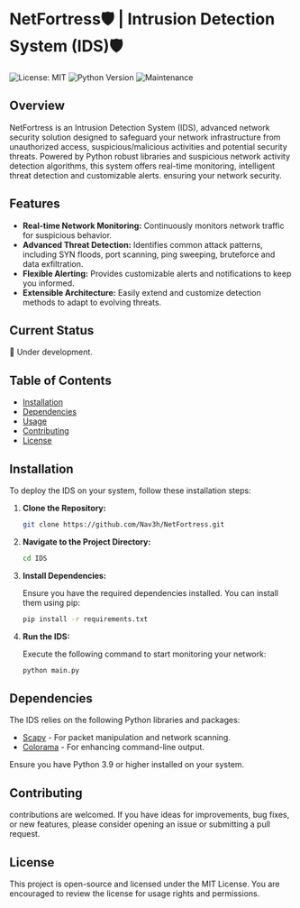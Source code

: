 # NetFortress🛡️ | Intrusion Detection System (IDS)🛡️

![License: MIT](https://img.shields.io/badge/License-MIT-yellow.svg)
![Python Version](https://img.shields.io/badge/python-3.9%2B-blue)
![Maintenance](https://img.shields.io/maintenance/yes/2023)

## Overview

NetFortress is an Intrusion Detection System (IDS), advanced network security solution designed to safeguard your network infrastructure from unauthorized access, suspicious/malicious activities and potential security threats. Powered by Python robust libraries and suspicious network activity detection algorithms, this system offers real-time monitoring, intelligent threat detection and customizable alerts.
ensuring your network security.

## Features

- **Real-time Network Monitoring:** Continuously monitors network traffic for suspicious behavior.
- **Advanced Threat Detection:** Identifies common attack patterns, including SYN floods, port scanning, ping sweeping, bruteforce and data exfiltration.
- **Flexible Alerting:** Provides customizable alerts and notifications to keep you informed.
- **Extensible Architecture:** Easily extend and customize detection methods to adapt to evolving threats.

## Current Status
🚧 Under development.


## Table of Contents

- [Installation](#installation)
- [Dependencies](#dependencies)
- [Usage](#usage)
- [Contributing](#contributing)
- [License](#license)

## Installation

To deploy the IDS on your system, follow these installation steps:

1. **Clone the Repository:**

    ```bash
    git clone https://github.com/Nav3h/NetFortress.git
    ```

2. **Navigate to the Project Directory:**

    ```bash
    cd IDS
    ```

3. **Install Dependencies:**

    Ensure you have the required dependencies installed. You can install them using pip:

    ```bash
    pip install -r requirements.txt
    ```

5. **Run the IDS:**

    Execute the following command to start monitoring your network:

    ```bash
    python main.py
    ```

## Dependencies

The IDS relies on the following Python libraries and packages:

- [Scapy](https://scapy.net/) - For packet manipulation and network scanning.
- [Colorama](https://pypi.org/project/colorama/) - For enhancing command-line output.


Ensure you have Python 3.9 or higher installed on your system.

## Contributing

contributions are welcomed. If you have ideas for improvements, bug fixes, or new features, please consider opening an issue or submitting a pull request. 

## License

This project is open-source and licensed under the MIT License. You are encouraged to review the license for usage rights and permissions.
